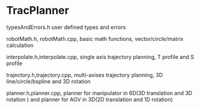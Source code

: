 # TracPlanner

typesAndErrors.h                user defined types and errors

robotMath.h, robotMath.cpp,     basic math functions, vector/circle/matrix calculation

interpolate.h,interpolate.cpp,  single axis trajectory planning, T profile and S profile

trajectory.h,trajectory.cpp,    multi-axises trajectory planning, 3D line/circle/bspline and 3D rotation

planner.h,planner.cpp,          planner for manipulator in 6D(3D translation and 3D rotation ) and planner for AGV in 3D(2D translation and 1D rotation)
